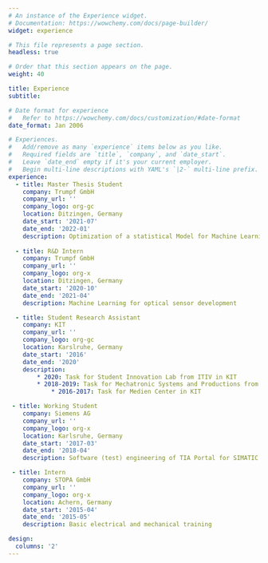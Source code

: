 ```yaml
---
# An instance of the Experience widget.
# Documentation: https://wowchemy.com/docs/page-builder/
widget: experience

# This file represents a page section.
headless: true

# Order that this section appears on the page.
weight: 40

title: Experience
subtitle:

# Date format for experience
#   Refer to https://wowchemy.com/docs/customization/#date-format
date_format: Jan 2006

# Experiences.
#   Add/remove as many `experience` items below as you like.
#   Required fields are `title`, `company`, and `date_start`.
#   Leave `date_end` empty if it's your current employer.
#   Begin multi-line descriptions with YAML's `|2-` multi-line prefix.
experience:
  - title: Master Thesis Student
    company: Trumpf GmbH
    company_url: ''
    company_logo: org-gc
    location: Ditzingen, Germany
    date_start: '2021-07'
    date_end: '2022-01'
    description: Optimization of a statistical Model for Machine Learning using Distributed Sensor Data (work in python, written in English) 
        
  - title: R&D Intern
    company: Trumpf GmbH
    company_url: ''
    company_logo: org-x
    location: Ditzingen, Germany
    date_start: '2020-10'
    date_end: '2021-04'
    description: Machine Learning for optical sensor development

  - title: Student Research Assistant
    company: KIT
    company_url: ''
    company_logo: org-gc
    location: Karslruhe, Germany
    date_start: '2016'
    date_end: '2020'
    description:
        * 2020: Task for Student Innovation Lab from ITIV in KIT
        * 2018-2019: Task for Mechatronic Systems and Productions from IPEK in KIT
		    * 2016-2017: Task for Medien Center in KIT

 - title: Working Student
    company: Siemens AG
    company_url: ''
    company_logo: org-x
    location: Karlsruhe, Germany
    date_start: '2017-03'
    date_end: '2018-04'
    description: Software (test) engineering of TIA Portal for SIMATIC products

 - title: Intern
    company: STOPA GmbH
    company_url: ''
    company_logo: org-x
    location: Achern, Germany
    date_start: '2015-04'
    date_end: '2015-05'
    description: Basic electrical and mechanical training

design:
  columns: '2'
---
```


